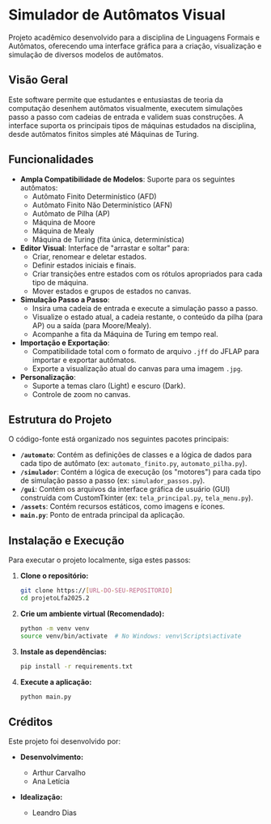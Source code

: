 # Simulador de Autômatos Visual

Projeto acadêmico desenvolvido para a disciplina de Linguagens Formais e Autômatos, oferecendo uma interface gráfica para a criação, visualização e simulação de diversos modelos de autômatos.

## Visão Geral

Este software permite que estudantes e entusiastas de teoria da computação desenhem autômatos visualmente, executem simulações passo a passo com cadeias de entrada e validem suas construções. A interface suporta os principais tipos de máquinas estudados na disciplina, desde autômatos finitos simples até Máquinas de Turing.

## Funcionalidades

* **Ampla Compatibilidade de Modelos**: Suporte para os seguintes autômatos:
    * Autômato Finito Determinístico (AFD)
    * Autômato Finito Não Determinístico (AFN)
    * Autômato de Pilha (AP)
    * Máquina de Moore
    * Máquina de Mealy
    * Máquina de Turing (fita única, determinística)
* **Editor Visual**: Interface de "arrastar e soltar" para:
    * Criar, renomear e deletar estados.
    * Definir estados iniciais e finais.
    * Criar transições entre estados com os rótulos apropriados para cada tipo de máquina.
    * Mover estados e grupos de estados no canvas.
* **Simulação Passo a Passo**:
    * Insira uma cadeia de entrada e execute a simulação passo a passo.
    * Visualize o estado atual, a cadeia restante, o conteúdo da pilha (para AP) ou a saída (para Moore/Mealy).
    * Acompanhe a fita da Máquina de Turing em tempo real.
* **Importação e Exportação**:
    * Compatibilidade total com o formato de arquivo `.jff` do JFLAP para importar e exportar autômatos.
    * Exporte a visualização atual do canvas para uma imagem `.jpg`.
* **Personalização**:
    * Suporte a temas claro (Light) e escuro (Dark).
    * Controle de zoom no canvas.

## Estrutura do Projeto

O código-fonte está organizado nos seguintes pacotes principais:

* **`/automato`**: Contém as definições de classes e a lógica de dados para cada tipo de autômato (ex: `automato_finito.py`, `automato_pilha.py`).
* **`/simulador`**: Contém a lógica de execução (os "motores") para cada tipo de simulação passo a passo (ex: `simulador_passos.py`).
* **`/gui`**: Contém os arquivos da interface gráfica de usuário (GUI) construída com CustomTkinter (ex: `tela_principal.py`, `tela_menu.py`).
* **`/assets`**: Contém recursos estáticos, como imagens e ícones.
* **`main.py`**: Ponto de entrada principal da aplicação.

## Instalação e Execução

Para executar o projeto localmente, siga estes passos:

1.  **Clone o repositório:**
    ```sh
    git clone https://[URL-DO-SEU-REPOSITORIO]
    cd projetoLfa2025.2
    ```

2.  **Crie um ambiente virtual (Recomendado):**
    ```sh
    python -m venv venv
    source venv/bin/activate  # No Windows: venv\Scripts\activate
    ```

3.  **Instale as dependências:**
    ```sh
    pip install -r requirements.txt
    ```

4.  **Execute a aplicação:**
    ```sh
    python main.py
    ```

## Créditos

Este projeto foi desenvolvido por:

* **Desenvolvimento:**
    * Arthur Carvalho
    * Ana Letícia

* **Idealização:**
    * Leandro Dias